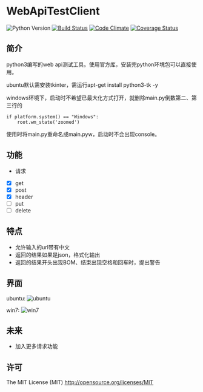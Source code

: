 # WebApiTestClient

<!-- BADGES/ -->
![Python Version](https://img.shields.io/badge/python-3.3%2C%203.4%2C%203.5-blue.svg)
[![Build Status](https://travis-ci.org/dzcdzcdzcdzc/WebApiTestClient.svg?branch=master)](https://travis-ci.org/dzcdzcdzcdzc/WebApiTestClient)
[![Code Climate](https://codeclimate.com/github/dzcdzcdzcdzc/WebApiTestClient/badges/gpa.svg)](https://codeclimate.com/github/dzcdzcdzcdzc/WebApiTestClient)
[![Coverage Status](https://coveralls.io/repos/dzcdzcdzcdzc/WebApiTestClient/badge.svg?branch=master&service=github)](https://coveralls.io/github/dzcdzcdzcdzc/WebApiTestClient?branch=master)
<!-- /BADGES -->
## 简介
python3编写的web api测试工具。使用官方库，安装完python环境包可以直接使用。

ubuntu默认需安装tkinter，需运行apt-get install python3-tk -y

windows环境下，启动时不希望已最大化方式打开，就删除main.py倒数第二、第三行的

    if platform.system() == "Windows":
        root.wm_state('zoomed')

使用时将main.py重命名成main.pyw，启动时不会出现console。

## 功能
- 请求
 - [X] get
 - [X] post
 - [X] header
 - [ ] put
 - [ ] delete

## 特点
 - 允许输入的url带有中文
 - 返回的结果如果是json，格式化输出
 - 返回的结果开头出现BOM、结束出现空格和回车时，提出警告

## 界面

ubuntu:
![ubuntu](https://github.com/dzcdzcdzcdzc/WebApiTestClient/raw/master/images/ubuntu.jpg)

win7:
![win7](https://github.com/dzcdzcdzcdzc/WebApiTestClient/raw/master/images/win7.jpg)

## 未来
 - 加入更多请求功能

## 许可
The MIT License (MIT) http://opensource.org/licenses/MIT
